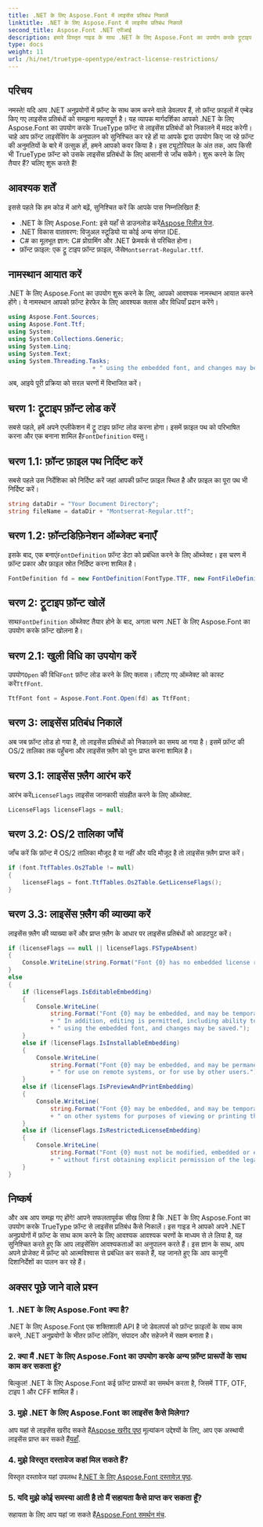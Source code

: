 ```yaml
---
title: .NET के लिए Aspose.Font में लाइसेंस प्रतिबंध निकालें
linktitle: .NET के लिए Aspose.Font में लाइसेंस प्रतिबंध निकालें
second_title: Aspose.Font .NET एपीआई
description: हमारे विस्तृत गाइड के साथ .NET के लिए Aspose.Font का उपयोग करके ट्रूटाइप फ़ॉन्ट से लाइसेंस प्रतिबंधों को निकालने का तरीका जानें। .NET में फ़ॉन्ट के साथ काम करने वाले डेवलपर्स के लिए बिल्कुल सही।
type: docs
weight: 11
url: /hi/net/truetype-opentype/extract-license-restrictions/
---
```

## परिचय
नमस्ते! यदि आप .NET अनुप्रयोगों में फ़ॉन्ट के साथ काम करने वाले डेवलपर हैं, तो फ़ॉन्ट फ़ाइलों में एम्बेड किए गए लाइसेंस प्रतिबंधों को समझना महत्वपूर्ण है। यह व्यापक मार्गदर्शिका आपको .NET के लिए Aspose.Font का उपयोग करके TrueType फ़ॉन्ट से लाइसेंस प्रतिबंधों को निकालने में मदद करेगी। चाहे आप फ़ॉन्ट लाइसेंसिंग के अनुपालन को सुनिश्चित कर रहे हों या आपके द्वारा उपयोग किए जा रहे फ़ॉन्ट की अनुमतियों के बारे में उत्सुक हों, हमने आपको कवर किया है। इस ट्यूटोरियल के अंत तक, आप किसी भी TrueType फ़ॉन्ट को उसके लाइसेंस प्रतिबंधों के लिए आसानी से जाँच सकेंगे। शुरू करने के लिए तैयार हैं? चलिए शुरू करते हैं!
## आवश्यक शर्तें
इससे पहले कि हम कोड में आगे बढ़ें, सुनिश्चित करें कि आपके पास निम्नलिखित हैं:
-  .NET के लिए Aspose.Font: इसे यहाँ से डाउनलोड करें[Aspose रिलीज़ पेज](https://releases.aspose.com/font/net/).
- .NET विकास वातावरण: विजुअल स्टूडियो या कोई अन्य संगत IDE.
- C# का मूलभूत ज्ञान: C# प्रोग्रामिंग और .NET फ्रेमवर्क से परिचित होना।
- फ़ॉन्ट फ़ाइल: एक ट्रू टाइप फ़ॉन्ट फ़ाइल, जैसे`Montserrat-Regular.ttf`.
## नामस्थान आयात करें
.NET के लिए Aspose.Font का उपयोग शुरू करने के लिए, आपको आवश्यक नामस्थान आयात करने होंगे। ये नामस्थान आपको फ़ॉन्ट हेरफेर के लिए आवश्यक क्लास और विधियाँ प्रदान करेंगे।
```csharp
using Aspose.Font.Sources;
using Aspose.Font.Ttf;
using System;
using System.Collections.Generic;
using System.Linq;
using System.Text;
using System.Threading.Tasks;
                        + " using the embedded font, and changes may be saved.");
```
अब, आइये पूरी प्रक्रिया को सरल चरणों में विभाजित करें।
## चरण 1: ट्रूटाइप फ़ॉन्ट लोड करें
 सबसे पहले, हमें अपने एप्लीकेशन में ट्रू टाइप फ़ॉन्ट लोड करना होगा। इसमें फ़ाइल पथ को परिभाषित करना और एक बनाना शामिल है`FontDefinition` वस्तु।
## चरण 1.1: फ़ॉन्ट फ़ाइल पथ निर्दिष्ट करें
सबसे पहले उस निर्देशिका को निर्दिष्ट करें जहां आपकी फ़ॉन्ट फ़ाइल स्थित है और फ़ाइल का पूरा पथ भी निर्दिष्ट करें।
```csharp
string dataDir = "Your Document Directory";
string fileName = dataDir + "Montserrat-Regular.ttf";
```
## चरण 1.2: फ़ॉन्टडिफ़िनेशन ऑब्जेक्ट बनाएँ
 इसके बाद, एक बनाएं`FontDefinition` फ़ॉन्ट डेटा को प्रबंधित करने के लिए ऑब्जेक्ट। इस चरण में फ़ॉन्ट प्रकार और फ़ाइल स्रोत निर्दिष्ट करना शामिल है।
```csharp
FontDefinition fd = new FontDefinition(FontType.TTF, new FontFileDefinition("ttf", new FileSystemStreamSource(fileName)));
```
## चरण 2: ट्रूटाइप फ़ॉन्ट खोलें
 साथ`FontDefinition` ऑब्जेक्ट तैयार होने के बाद, अगला चरण .NET के लिए Aspose.Font का उपयोग करके फ़ॉन्ट खोलना है।
## चरण 2.1: खुली विधि का उपयोग करें
 उपयोग`Open` की विधि`Font` फ़ॉन्ट लोड करने के लिए क्लास। लौटाए गए ऑब्जेक्ट को कास्ट करें`TtfFont`.
```csharp
TtfFont font = Aspose.Font.Font.Open(fd) as TtfFont;
```
## चरण 3: लाइसेंस प्रतिबंध निकालें
अब जब फ़ॉन्ट लोड हो गया है, तो लाइसेंस प्रतिबंधों को निकालने का समय आ गया है। इसमें फ़ॉन्ट की OS/2 तालिका तक पहुँचना और लाइसेंस फ़्लैग को पुनः प्राप्त करना शामिल है।
## चरण 3.1: लाइसेंस फ़्लैग आरंभ करें
 आरंभ करें`LicenseFlags` लाइसेंस जानकारी संग्रहीत करने के लिए ऑब्जेक्ट.
```csharp
LicenseFlags licenseFlags = null;
```
## चरण 3.2: OS/2 तालिका जाँचें
जाँच करें कि फ़ॉन्ट में OS/2 तालिका मौजूद है या नहीं और यदि मौजूद है तो लाइसेंस फ़्लैग प्राप्त करें।
```csharp
if (font.TtfTables.Os2Table != null)
{
    licenseFlags = font.TtfTables.Os2Table.GetLicenseFlags();
}
```
## चरण 3.3: लाइसेंस फ़्लैग की व्याख्या करें
लाइसेंस फ़्लैग की व्याख्या करें और प्राप्त फ़्लैग के आधार पर लाइसेंस प्रतिबंधों को आउटपुट करें।
```csharp
if (licenseFlags == null || licenseFlags.FSTypeAbsent)
{
    Console.WriteLine(string.Format("Font {0} has no embedded license restrictions", font.FontName));
}
else
{
    if (licenseFlags.IsEditableEmbedding)
    {
        Console.WriteLine(
            string.Format("Font {0} may be embedded, and may be temporarily loaded on other systems.", font.FontName)
            + " In addition, editing is permitted, including ability to format new text"
            + " using the embedded font, and changes may be saved.");
    }
    else if (licenseFlags.IsInstallableEmbedding)
    {
        Console.WriteLine(
            string.Format("Font {0} may be embedded, and may be permanently installed", font.FontName)
            + " for use on remote systems, or for use by other users.");
    }
    else if (licenseFlags.IsPreviewAndPrintEmbedding)
    {
        Console.WriteLine(
            string.Format("Font {0} may be embedded, and may be temporarily loaded", font.FontName)
            + " on other systems for purposes of viewing or printing the document.");
    }
    else if (licenseFlags.IsRestrictedLicenseEmbedding)
    {
        Console.WriteLine(
            string.Format("Font {0} must not be modified, embedded or exchanged in any manner", font.FontName)
            + " without first obtaining explicit permission of the legal owner.");
    }
}
```
## निष्कर्ष
और अब आप समझ गए होंगे! आपने सफलतापूर्वक सीख लिया है कि .NET के लिए Aspose.Font का उपयोग करके TrueType फ़ॉन्ट से लाइसेंस प्रतिबंध कैसे निकालें। इस गाइड ने आपको अपने .NET अनुप्रयोगों में फ़ॉन्ट के साथ काम करने के लिए आवश्यक आवश्यक चरणों के माध्यम से ले लिया है, यह सुनिश्चित करते हुए कि आप लाइसेंसिंग आवश्यकताओं का अनुपालन करते हैं। इस ज्ञान के साथ, आप अपने प्रोजेक्ट में फ़ॉन्ट को आत्मविश्वास से प्रबंधित कर सकते हैं, यह जानते हुए कि आप कानूनी दिशानिर्देशों का पालन कर रहे हैं।
## अक्सर पूछे जाने वाले प्रश्न
### 1. .NET के लिए Aspose.Font क्या है?
.NET के लिए Aspose.Font एक शक्तिशाली API है जो डेवलपर्स को फ़ॉन्ट फ़ाइलों के साथ काम करने, .NET अनुप्रयोगों के भीतर फ़ॉन्ट लोडिंग, संपादन और सहेजने में सक्षम बनाता है।
### 2. क्या मैं .NET के लिए Aspose.Font का उपयोग करके अन्य फ़ॉन्ट प्रारूपों के साथ काम कर सकता हूं?
बिल्कुल! .NET के लिए Aspose.Font कई फ़ॉन्ट प्रारूपों का समर्थन करता है, जिसमें TTF, OTF, टाइप 1 और CFF शामिल हैं।
### 3. मुझे .NET के लिए Aspose.Font का लाइसेंस कैसे मिलेगा?
 आप यहां से लाइसेंस खरीद सकते हैं[Aspose खरीद पृष्ठ](https://purchase.aspose.com/buy) मूल्यांकन उद्देश्यों के लिए, आप एक अस्थायी लाइसेंस प्राप्त कर सकते हैं[यहाँ](https://purchase.aspose.com/temporary-license/).
### 4. मुझे विस्तृत दस्तावेज कहां मिल सकते हैं?
 विस्तृत दस्तावेज यहां उपलब्ध है[.NET के लिए Aspose.Font दस्तावेज़ पृष्ठ](https://reference.aspose.com/font/net/).
### 5. यदि मुझे कोई समस्या आती है तो मैं सहायता कैसे प्राप्त कर सकता हूँ?
 सहायता के लिए आप यहां जा सकते हैं[Aspose.Font समर्थन मंच](https://forum.aspose.com/c/font/41).